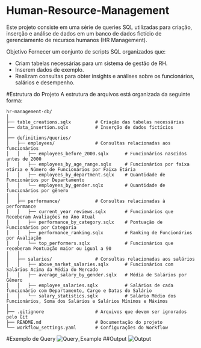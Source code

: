 # Human-Resource-Management
Este projeto consiste em uma série de queries SQL utilizadas para criação, inserção e análise de dados em um banco de dados fictício de gerenciamento de recursos humanos (HR Management).

Objetivo
Fornecer um conjunto de scripts SQL organizados que:

  - Criam tabelas necessárias para um sistema de gestão de RH.
  - Inserem dados de exemplo.
  - Realizam consultas para obter insights e análises sobre os funcionários, salários e desempenho.

#Estrutura do Projeto
A estrutura de arquivos está organizada da seguinte forma:

```plaintext
hr-management-db/
│
├── table_creations.sqlx         # Criação das tabelas necessárias
├── data_insertion.sqlx          # Inserção de dados fictícios
│
├── definitions/queries/
│   ├── employees/               # Consultas relacionadas aos funcionários
│   │   ├── employees_before_2000.sqlx      # Funcionários nascidos antes de 2000
│   │   ├── employees_by_age_range.sqlx     # Funcionários por faixa etária e Número de Funcionários por Faixa Etária
│   │   ├── employees_by_department.sqlx    # Quantidade de Funcionários por Departamento
│   │   └── employees_by_gender.sqlx        # Quantidade de funcionários por gênero
│   │
│   ├── performance/             # Consultas relacionadas à performance
│   │   ├── current_year_reviews.sqlx       # Funcionários que Receberam Avaliações no Ano Atual
│   │   ├── performance_by_category.sqlx    # Pontuação de Funcionários por Categoria
│   │   ├── performance_ranking.sqlx        # Ranking de Funcionários por Avaliação
│   │   └── top_performers.sqlx             # Funcionários que receberam Pontuação maior ou igual a 90
│   │
│   ├── salaries/                # Consultas relacionadas aos salários
│   │   ├── above_market_salaries.sqlx      # Funcionários com Salários Acima da Média do Mercado
│   │   ├── average_salary_by_gender.sqlx   # Média de Salários por Gênero
│   │   ├── employee_salaries.sqlx          # Salários de cada funcionário com Departamento, Cargo e Datas do Salário
│   │   └── salary_statistics.sqlx          # Salário Médio dos Funcionários, Soma dos Salários e Salários Mínimos e Máximos
│
├── .gitignore                   # Arquivos que devem ser ignorados pelo Git
├── README.md                    # Documentação do projeto
└── workflow_settings.yaml       # Configurações do Workflow
```
#Exemplo de Query
![Query_Example](https://github.com/user-attachments/assets/1ec37ac6-c87c-4853-9851-69a2f9aac50a)
##Output
![Output](https://github.com/user-attachments/assets/da56cd52-e086-4f7b-a13c-7ae54107c405)
